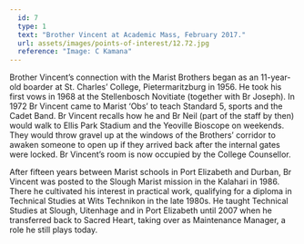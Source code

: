 ```yaml
---
  id: 7
  type: 1
  text: "Brother Vincent at Academic Mass, February 2017."
  url: assets/images/points-of-interest/12.72.jpg
  reference: "Image: C Kamana"
---
```

Brother Vincent’s connection with the Marist Brothers began as an 11-year-old boarder at St. Charles’ College, Pietermaritzburg in 1956. He took his first vows in 1968 at the Stellenbosch Novitiate (together with Br Joseph). In 1972 Br Vincent came to Marist ‘Obs’ to teach Standard 5, sports and the Cadet Band. Br Vincent recalls how he and Br Neil (part of the staff by then) would walk to Ellis Park Stadium and the Yeoville Bioscope on weekends. They would throw gravel up at the windows of the Brothers’ corridor to awaken someone to open up if they arrived back after the internal gates were locked. Br Vincent’s room is now occupied by the College Counsellor. 

After fifteen years between Marist schools in Port Elizabeth and Durban, Br Vincent was posted to the Slough Marist mission in the Kalahari in 1986. There he cultivated his interest in practical work, qualifying for a diploma in Technical Studies at Wits Technikon in the late 1980s. He taught Technical Studies at Slough, Uitenhage and in Port Elizabeth until 2007 when he transferred back to Sacred Heart, taking over as Maintenance Manager, a role he still plays today.

